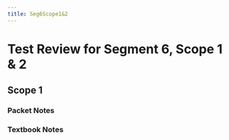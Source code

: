 ```yaml
---
title: Seg6Scope1&2
---
```


# Test Review for Segment 6, Scope 1 & 2

## Scope 1
### Packet Notes

### Textbook Notes
